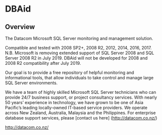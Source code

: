 # DBAid
## Overview
The Datacom Microsoft SQL Server monitoring and management solution.

Compatible and tested with 2008 SP2+, 2008 R2, 2012, 2014, 2016, 2017. N.B. Microsoft is removing extended support of SQL Server 2008 and SQL Server 2008 R2 in July 2019. DBAid will not be developed for 2008 and 2008 R2 compatibility after July 2019. 

Our goal is to provide a free repository of helpful monitoring and informational tools, that allow individuals to take control and manage large SQL Server environments.

We have a team of highly skilled Microsoft SQL Server technicians who can provide 24/7 business support, or project consultancy services. With nearly 50 years’ experience in technology, we have grown to be one of Asia Pacific’s leading locally-owned IT-based service providers. We operate across New Zealand, Australia, Malaysia and the Philippines. For enterprise database support services, please [contact us here] (http://datacom.co.nz/)

http://datacom.co.nz/
